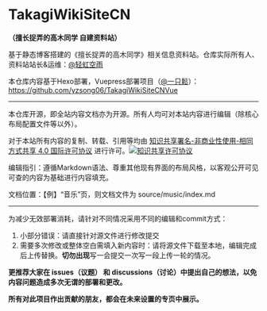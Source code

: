 # TakagiWikiSiteCN

**（擅长捉弄的高木同学 自建资料站）**

基于静态博客搭建的《擅长捉弄的高木同学》相关信息资料站。仓库实际所有人、资料站站长&运维：[@轻虹空雨](https://mufeng086.com)

本仓库内容基于Hexo部署，Vuepress部署项目（[@一只鬆](https://github.com/yzsong06)）：https://github.com/yzsong06/TakagiWikiSiteCNVue

---

本仓库开源，即全站内容文档亦为开源。所有人均可对本站内容进行编辑（除核心布局配置文件等以外）。

对于本站所有内容的复制、转载、引用等均由 <a rel="license" href="http://creativecommons.org/licenses/by-nc-sa/4.0/">知识共享署名-非商业性使用-相同方式共享 4.0 国际许可协议</a> 进行许可。<a rel="license" href="http://creativecommons.org/licenses/by-nc-sa/4.0/"><img alt="知识共享许可协议" style="border-width:0" src="https://i.creativecommons.org/l/by-nc-sa/4.0/88x31.png" /></a><br />

编辑指引：遵循Markdown语法、尊重其他现有界面的布局风格，以客观公开可见可查的内容为基础进行内容填充。

文档位置：【例】“音乐”页，则文档文件为 source/music/index.md

---

为减少无效部署消耗，请针对不同情况采用不同的编辑和commit方式：

1. 小部分错误：请直接针对源文件进行修改提交
2. 需要多次修改或整体空白需填入新内容时：请将源文件下载至本地，编辑完成后上传替换。**切勿出现**写一会提交一次写一段上传一轮的情况。

**更推荐大家在 issues（议题） 和 discussions（讨论）中提出自己的想法，以免内容问题造成多次无谓的部署和更改。**

**所有对此项目作出贡献的朋友，都会在未来设置的专页中展示。**
